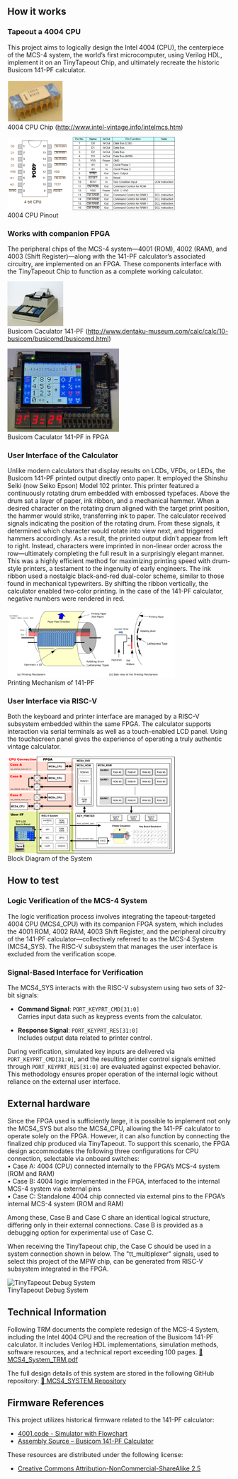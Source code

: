 <!---

This file is used to generate your project datasheet. Please fill in the information below and delete any unused
sections.

You can also include images in this folder and reference them in the markdown. Each image must be less than
512 kb in size, and the combined size of all images must be less than 1 MB.
-->

## How it works

### Tapeout a 4004 CPU
This project aims to logically design the Intel 4004 (CPU), the centerpiece of the MCS-4
system, the world’s first microcomputer, using Verilog HDL, implement it on an TinyTapeout Chip,
and ultimately recreate the historic Busicom 141-PF calculator.

<img alt="4004" src="https://github.com/munetomo-maruyama/MCS4_SYSTEM/blob/main/doc/TexLive/01_BirthOfMicro/Figure/Outline_4004.png" width="25%"><br>
4004 CPU Chip (http://www.intel-vintage.info/intelmcs.htm)<br>

<img alt="4004 PinOut" src="https://github.com/munetomo-maruyama/MCS4_SYSTEM/blob/main/doc/TexLive/02_MCS4ChipSet/Figure/Pinout4004.png" width="75%"><br>
4004 CPU Pinout<br>

### Works with companion FPGA
The peripheral chips of the MCS-4 system—4001 (ROM), 4002 (RAM), and 4003 (Shift Register)—along with the 141-PF calculator’s associated circuitry, are implemented on an FPGA. These components interface with the TinyTapeout Chip to function as a complete working calculator.

<img alt="141-PF" src="https://github.com/munetomo-maruyama/MCS4_SYSTEM/blob/main/doc/TexLive/01_BirthOfMicro/Figure/Busicom_141-PF.png" width="25%"><br>
Busicom Caculator 141-PF (http://www.dentaku-museum.com/calc/calc/10-busicom/busicomd/busicomd.html)<br>

<img alt="141-PF in FPGA" src="https://github.com/munetomo-maruyama/MCS4_SYSTEM/blob/main/doc/TexLive/00_Front/Figure/141PFonFPGA.jpg" width="50%"><br>
Busicom Caculator 141-PF in FPGA<br>

### User Interface of the Calculator
Unlike modern calculators that display results on LCDs, VFDs, or LEDs, the Busicom 141-PF printed output directly onto paper. It employed the Shinshu Seiki (now Seiko Epson) Model 102 printer.
This printer featured a continuously rotating drum embedded with embossed typefaces. Above the drum sat a layer of paper, ink ribbon, and a mechanical hammer. When a desired character on the rotating drum aligned with the target print position, the hammer would strike, transferring ink to paper.
The calculator received signals indicating the position of the rotating drum. From these signals, it determined which character would rotate into view next, and triggered hammers accordingly.
As a result, the printed output didn’t appear from left to right. Instead, characters were imprinted in non-linear order across the row—ultimately completing the full result in a surprisingly elegant manner. This was a highly efficient method for maximizing printing speed with drum-style printers, a testament to the ingenuity of early engineers.
The ink ribbon used a nostalgic black-and-red dual-color scheme, similar to those found in mechanical typewriters. By shifting the ribbon vertically, the calculator enabled two-color printing. In the case of the 141-PF calculator, negative numbers were rendered in red.

<img alt="Printing Mechanism of 141-PF" src="https://github.com/munetomo-maruyama/MCS4_SYSTEM/blob/main/doc/TexLive/06_Busicom141PF/Figure/PrintingMechanism.png" width="75%"><br>
Printing Mechanism of 141-PF<br>

### User Interface via RISC-V
Both the keyboard and printer interface are managed by a RISC-V subsystem embedded within the same FPGA. The calculator supports interaction via serial terminals as well as a touch-enabled LCD panel. Using the touchscreen panel gives the experience of operating a truly authentic vintage calculator.

<img alt="Block Diagram of the System" src="https://github.com/munetomo-maruyama/MCS4_SYSTEM/blob/main/doc/TexLive/06_Busicom141PF/Figure/MCS4SystemBlockDiagram.png" width="75%"><br>
Block Diagram of the System<br>


## How to test

### Logic Verification of the MCS-4 System
The logic verification process involves integrating the tapeout-targeted 4004 CPU (MCS4_CPU) with its companion FPGA system, which includes the 4001 ROM, 4002 RAM, 4003 Shift Register, and the peripheral circuitry of the 141-PF calculator—collectively referred to as the MCS-4 System (MCS4_SYS). The RISC-V subsystem that manages the user interface is excluded from the verification scope.

### Signal-Based Interface for Verification
The MCS4_SYS interacts with the RISC-V subsystem using two sets of 32-bit signals:

- **Command Signal**: `PORT_KEYPRT_CMD[31:0]`  
  Carries input data such as keypress events from the calculator.

- **Response Signal**: `PORT_KEYPRT_RES[31:0]`  
  Includes output data related to printer control.

During verification, simulated key inputs are delivered via `PORT_KEYPRT_CMD[31:0]`, and the resulting printer control signals emitted through `PORT_KEYPRT_RES[31:0]` are evaluated against expected behavior. This methodology ensures proper operation of the internal logic without reliance on the external user interface.


## External hardware

Since the FPGA used is sufficiently large, it is possible to implement not only the MCS4_SYS but also the MCS4_CPU, allowing the 141-PF calculator to operate solely on the FPGA. However, it can also function by connecting the finalized chip produced via TinyTapeout.
To support this scenario, the FPGA design accommodates the following three configurations for CPU connection, selectable via onboard switches:<br>
• Case A: 4004 (CPU) connected internally to the FPGA’s MCS-4 system (ROM
and RAM)<br>
• Case B: 4004 logic implemented in the FPGA, interfaced to the internal MCS-4
system via external pins<br>
• Case C: Standalone 4004 chip connected via external pins to the FPGA’s internal MCS-4 system (ROM and RAM)<br>

Among these, Case B and Case C share an identical logical structure, differing only in their external connections. Case B is provided as a debugging option for experimental use of Case C.<br>

When receiving the TinyTapeout chip, the Case C should be used in a system connection shown in below. The "tt_multiplexer" signals, used to select this project of the MPW chip, can be generated from RISC-V subsystem integrated in the FPGA.<br>

<img alt="TinyTapeout Debug System" src="https://github.com/munetomo-maruyama/MCS4_SYSTEM/blob/main/doc/TexLive/06_Busicom141PF/Figure/TinyTapeoutSystem.png" width="50%"><br>
TinyTapeout Debug System<br>

## Technical Information

Following TRM documents the complete redesign of the MCS-4 System, including the Intel 4004 CPU and the recreation of the Busicom 141-PF calculator. It includes Verilog HDL implementations, simulation methods, software resources, and a technical report exceeding 100 pages.
[📄 MCS4_System_TRM.pdf](https://github.com/munetomo-maruyama/MCS4_SYSTEM/blob/main/doc/MCS4_System_TRM.pdf)

The full design details of this system are stored in the following GitHub repository:
[🔗 MCS4_SYSTEM Repository](https://github.com/munetomo-maruyama/MCS4_SYSTEM)

## Firmware References

This project utilizes historical firmware related to the 141-PF calculator:
- [4001.code - Simulator with Flowchart](http://www.4004.com/assets/busicom-141pf-simulator-w-flowchart-071113.zip)  
- [Assembly Source – Busicom 141-PF Calculator](http://www.4004.com/2009/Busicom-141PF-Calculator_asm_rel-1-0-1.txt)

These resources are distributed under the following license:
- [Creative Commons Attribution-NonCommercial-ShareAlike 2.5](https://creativecommons.org/licenses/by-nc-sa/2.5/legalcode)
<br>

